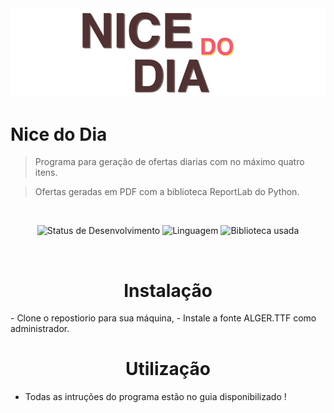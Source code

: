 <img src="https://github.com/danielpaulo199/Nice-do-Dia/blob/master/git-files/Nice%20do%20dia%20icon.JPG" title="Nice do Dia" alt="Nice do Dia icon">
<br>

# Nice do Dia
> Programa para geração de ofertas diarias com no máximo quatro itens.

> Ofertas geradas em PDF com a biblioteca ReportLab do Python.
<br>

<p align="center">
<img alt="Status de Desenvolvimento" src="https://img.shields.io/badge/Status-Desenvolvimento-yellow">
<img alt="Linguagem" src="https://img.shields.io/badge/Linguagem-Python-blue">
<img alt="Biblioteca usada" src="https://img.shields.io/badge/Biblioteca-ReportLab-red">
</p>
<br>

<h1 align="center">Instalação</h1>
- Clone o repostiorio para sua máquina,
- Instale a fonte ALGER.TTF como administrador.
<br>

<h1 align="center">Utilização</h1>

- Todas as intruções do programa estão no guia disponibilizado !
